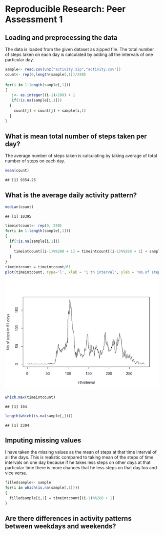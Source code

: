 # Reproducible Research: Peer Assessment 1


## Loading and preprocessing the data
The data is loaded from the given dataset as zipped file.
The total number of steps taken on each day is calculated by adding all the intervals of one particular day.

```r
sample<- read.csv(unz("activity.zip","activity.csv"))
count<- rep(0,length(sample[,1])/288)

for(i in 1:length(sample[,1]))
{
   j<- as.integer((i-1)/288) + 1
   if(!is.na(sample[i,1]))
  {
    count[j] = count[j] + sample[i,1]
  }
}
```

## What is mean total number of steps taken per day?
The average number of steps taken is calculating by taking average of total number of steps on each day.

```r
mean(count)
```

```
## [1] 9354.23
```

## What is the average daily activity pattern?


```r
median(count)
```

```
## [1] 10395
```

```r
timeintcount<- rep(0, 288)
for(i in 1:length(sample[,1]))
{
  if(!is.na(sample[i,1]))
  { 
    timeintcount[(i-1)%%288 + 1] = timeintcount[(i-1)%%288 + 1] + sample[i,1]
  }  
}
timeintcount = timeintcount/61
plot(timeintcount, type='l', xlab = 'i th interval', ylab = 'No.of steps in 61 days')
```

![](PA1_template_files/figure-html/unnamed-chunk-3-1.png) 

```r
which.max(timeintcount)
```

```
## [1] 104
```

```r
length(which(is.na(sample[,])))
```

```
## [1] 2304
```


## Imputing missing values
I have taken the missing values as the mean of steps at that time interval of all the days. This is realistic compared to taking mean of the steps of time intervals on one day because if he takes less steps on other days at that particular time there is more chances that he less steps on that day too and vice versa.

```r
filledsample<- sample
for(i in which(is.na(sample[,1])))
{
  filledsample[i,1] = timeintcount[(i-1)%%288 + 1]
}
```

## Are there differences in activity patterns between weekdays and weekends?
